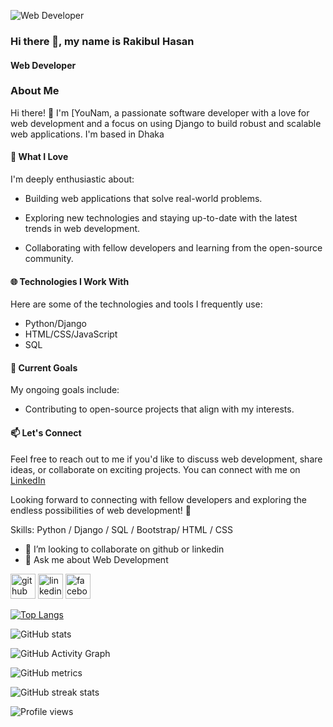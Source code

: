 ![Web Developer](https://scontent.fdac147-1.fna.fbcdn.net/v/t39.30808-6/370109294_3666181813662127_3055339958122980534_n.jpg?_nc_cat=110&ccb=1-7&_nc_sid=a2f6c7&_nc_eui2=AeGaFsUE7-MaUKF0KOPyAWM28rj0-qktVn3yuPT6qS1WfahAsLywSxVFLMpH2Bprjh928mEgjpRwztfWA4QpRWci&_nc_ohc=Q-rShNj3w_4AX8ulObW&_nc_ht=scontent.fdac147-1.fna&oh=00_AfAUD-Nh_2gczjUj1jdx0BA6QI_O20o-UbFPxy6mVE13Xw&oe=64FBECD3)
### Hi there 👋, my name is Rakibul Hasan
#### Web Developer


### About Me

Hi there! 👋 I'm [YouNam, a passionate software developer with a love for web development and a focus on using Django to build robust and scalable web applications. I'm based in Dhaka

#### 🚀 What I Love

I'm deeply enthusiastic about:

- Building web applications that solve real-world problems.

- Exploring new technologies and staying up-to-date with the latest trends in web development.

- Collaborating with fellow developers and learning from the open-source community.

#### 🌐 Technologies I Work With

Here are some of the technologies and tools I frequently use:

- Python/Django
- HTML/CSS/JavaScript
- SQL

#### 🌱 Current Goals

My ongoing goals include:

- Contributing to open-source projects that align with my interests.

#### 📫 Let's Connect

Feel free to reach out to me if you'd like to discuss web development, share ideas, or collaborate on exciting projects. You can connect with me on [LinkedIn](https://www.linkedin.com/in/rakibul-hasan-54a45313a/)

Looking forward to connecting with fellow developers and exploring the endless possibilities of web development! 🚀


Skills: Python / Django / SQL / Bootstrap/ HTML / CSS

- 👯 I’m looking to collaborate on github or linkedin 
- 💬 Ask me about Web Development 


[<img src='https://cdn.jsdelivr.net/npm/simple-icons@3.0.1/icons/github.svg' alt='github' height='40'>](https://github.com/rocky-hasan)  [<img src='https://cdn.jsdelivr.net/npm/simple-icons@3.0.1/icons/linkedin.svg' alt='linkedin' height='40'>](https://www.linkedin.com/in/https://www.linkedin.com/in/rakibul-hasan-54a45313a//)  [<img src='https://cdn.jsdelivr.net/npm/simple-icons@3.0.1/icons/facebook.svg' alt='facebook' height='40'>](https://www.facebook.com/https://www.facebook.com/rakibulhasan.rocky.5891)  

[![Top Langs](https://github-readme-stats.vercel.app/api/top-langs/?username=rocky-hasan)](https://github.com/anuraghazra/github-readme-stats)

![GitHub stats](https://github-readme-stats.vercel.app/api?username=rocky-hasan&show_icons=true)  

![GitHub Activity Graph](https://activity-graph.herokuapp.com/graph?username=rocky-hasan)  

![GitHub metrics](https://metrics.lecoq.io/rocky-hasan)  

![GitHub streak stats](https://streak-stats.demolab.com/?user=rocky-hasan)  

![Profile views](https://gpvc.arturio.dev/rocky-hasan)  
